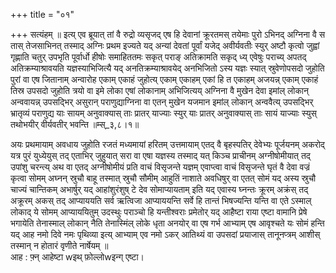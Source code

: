 +++
title = "०१"

+++
सत्यंहम् ॥ इत्य् एव ब्रूयात् तां वै रुद्रो व्यसृजद् एष हि देवानां क्रूरतमस् तयेमाः पुरो ऽभिनद् अग्निना वै स तास् तेजसाभिनत् तस्माद् अग्निः प्रथम इज्यते यद् अन्यां देवतां पूर्वां यजेद् अवीर्यवतीः स्युर् अष्टौ कृत्वो जुह्वां गृह्णाति चतुर् उपभृति पूर्वार्धो हीषोः समाहिततमः सकृत् पराङ् अतिक्रामति सकृद् ध्य् एवेषुः पराच्य् अपतद् अतिक्रम्याश्रावयति यज्ञस्याभिजित्यै यद् अनतिक्रम्याश्रावयेद् अनभिजितो ऽस्य यज्ञः स्यात् स्रुवेणोपसदो जुहोति पुरां वा एष जितानाम् अन्वारोह एकाम् एकाहं जुहोत्य् एकाम् एकाहम् एकां हि त एकाहम् अजयन्न् एकाम् एकाहं तिस्र उपसदो जुहोति त्रयो वा इमे लोका एषां लोकानाम् अभिजित्यय् अग्निना वै मुखेन देवा इमांल् लोकान् अन्ववायन्न् उपसद्भिर् असुरान् पराणुद्याग्निना वा एतन् मुखेन यजमान इमांल् लोकान् अन्ववैत्य् उपसद्भिर् भ्रातृव्यं पराणुद्य याः सायम् अनुवाक्यास् ताः प्रातर् याज्याः स्युर् याः प्रातर् अनुवाक्यास् ताः सायं याज्याः स्युस् तथोभयीर् वीर्यवतीर् भवन्ति ॥म्स्_३,८।१॥  
    
अयः प्रथमायाम् अवधाय जुहोति रजतं मध्यमायां हरितम् उत्तमायाम् एतद् वै बृहस्पतिर् देवेभ्यः पूर्जयनम् अकरोद् यत्र पुरं युध्येयुस् तद् एताभिर् जुहुयात् सरा वा एषा यज्ञस्य तस्माद् यत् किञ्च प्राचीनम् अग्नीषोमीयात् तद् उपांशु चरन्त्य् अथ वा एतद् अग्नीषोमीयं प्रति वाचं विसृजन्ते यज्ञम् एवाप्त्वा वाचं विसृजन्ते घृतं वै देवा वज्रं कृत्वा सोमम् अघ्नन् स्रुचौ बाहू तस्मात् स्रुचौ सौमीम् आहुतिं नाशाते अवधिषुर् वा एतत् सोमं यद् अस्य स्रुचौ चाज्यं चान्तिकम् अभार्षुर् यद् आहांशुरंशुष् टे देव सोमाप्यायताम् इति यद् एवास्य घ्नन्तः क्रूरम् अक्रंस् तद् अक्रूरम् अकस् तद् आप्याययति सर्व ऋत्विजा आप्याययन्ति सर्वे हि तान्तं भिषज्यन्ति यन्ति वा एते ऽस्माल् लोकाद् ये सोमम् आप्याययितुम् उदस्थुः पराञ्चो हि यन्तीश्वराः प्रमेतोर् यद् आहैष्टा राया एष्टा वामानि प्रेषे भगायेति तेनास्माल् लोकान् नैति तेनास्मिंल् लोके धृता अनयोर् वा एष गर्भ आभ्याम् एष आवृश्चते यः सोमं हन्ति यद् आह नमो दिवे नमः पृथिव्या इत्य् आभ्याम् एव नमो ऽकर् आतिथ्यं वा उपसदां प्रयाजास् तानूनप्त्रम् आशीस् तस्मान् न होतारं वृणीते नार्षेयम् ॥  
आह : फ़्न् आहेष्टा wइथ् फ़ोल्लोwइन्ग् एष्टा।  
    
